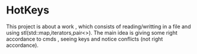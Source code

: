HotKeys
=====================
<p>
This project is about a work , which consists of reading/writting in a file and using stl(std::map,iterators,pair&lt;>). 
The main idea is giving some right accordance to cmds , seeing keys and notice conflicts (not right accordance).
</p>
